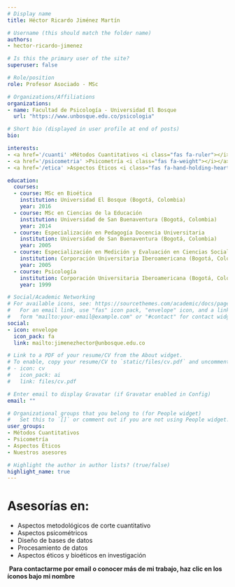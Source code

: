```yaml
---
# Display name
title: Héctor Ricardo Jiménez Martín

# Username (this should match the folder name)
authors:
- hector-ricardo-jimenez

# Is this the primary user of the site?
superuser: false

# Role/position
role: Profesor Asociado - MSc

# Organizations/Affiliations
organizations:
- name: Facultad de Psicología - Universidad El Bosque
  url: "https://www.unbosque.edu.co/psicologia"

# Short bio (displayed in user profile at end of posts)
bio: 

interests:
- <a href='/cuanti' >Métodos Cuantitativos <i class="fas fa-ruler"></i></a><br />
- <a href='/psicometria' >Psicometría <i class="fas fa-weight"></i></a><br />
- <a href='/etica' >Aspectos Éticos <i class="fas fa-hand-holding-heart"></i></a><br />

education:
  courses:
  - course: MSc en Bioética
    institution: Universidad El Bosque (Bogotá, Colombia)
    year: 2016
  - course: MSc en Ciencias de la Educación
    institution: Universidad de San Buenaventura (Bogotá, Colombia)
    year: 2014
  - course: Especialización en Pedagogía Docencia Universitaria
    institution: Universidad de San Buenaventura (Bogotá, Colombia)
    year: 2005
  - course: Especialización en Medición y Evaluación en Ciencias Sociales
    institution: Corporación Universitaria Iberoamericana (Bogotá, Colombia)
    year: 2005
  - course: Psicología
    institution: Corporación Universitaria Iberoamericana (Bogotá, Colombia)
    year: 1999

# Social/Academic Networking
# For available icons, see: https://sourcethemes.com/academic/docs/page-builder/#icons
#   For an email link, use "fas" icon pack, "envelope" icon, and a link in the
#   form "mailto:your-email@example.com" or "#contact" for contact widget.
social:
- icon: envelope
  icon_pack: fa
  link: mailto:jimenezhector@unbosque.edu.co 

# Link to a PDF of your resume/CV from the About widget.
# To enable, copy your resume/CV to `static/files/cv.pdf` and uncomment the lines below.
# - icon: cv
#   icon_pack: ai
#   link: files/cv.pdf

# Enter email to display Gravatar (if Gravatar enabled in Config)
email: ""

# Organizational groups that you belong to (for People widget)
#   Set this to `[]` or comment out if you are not using People widget.
user_groups:
- Métodos Cuantitativos
- Psicometría
- Aspectos Éticos
- Nuestros asesores

# Highlight the author in author lists? (true/false)
highlight_name: true
---
```


# **Asesorías en:**

* Aspectos metodológicos de corte cuantitativo
* Aspectos psicométricos
* Diseño de bases de datos
* Procesamiento de datos
* Aspectos éticos y bioéticos en investigación

<span style="color: #f68212;"><i class="fas fa-exclamation-circle"></i>&nbsp;</span>**Para contactarme por email o conocer más de mi trabajo, haz clic en los íconos bajo mi nombre**
